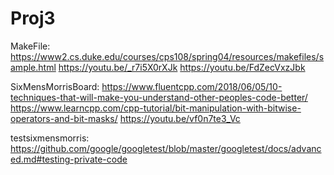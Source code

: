 # Proj3

MakeFile:
https://www2.cs.duke.edu/courses/cps108/spring04/resources/makefiles/sample.html
https://youtu.be/_r7i5X0rXJk
https://youtu.be/FdZecVxzJbk

SixMensMorrisBoard:
https://www.fluentcpp.com/2018/06/05/10-techniques-that-will-make-you-understand-other-peoples-code-better/
https://www.learncpp.com/cpp-tutorial/bit-manipulation-with-bitwise-operators-and-bit-masks/
https://youtu.be/vf0n7te3_Vc

testsixmensmorris:
https://github.com/google/googletest/blob/master/googletest/docs/advanced.md#testing-private-code
